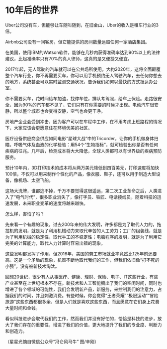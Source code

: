 # 10年后的世界

Uber公司没有车，但能够让车随叫随到，在旧金山，Uber的收入是租车行业的3倍。 

Airbnb公司没有一间客房，但它能提供的房间数量远超任何一家酒店集团。 

在美国，使用IBM的Watson软件，能够在几秒内获得准确率达到90%以上的法律建议，比起准确率只有70%的真人律师，这真的是又便捷又便宜。 

2017年起，无人驾驶的汽车就可以在公共场所使用，大約2020年，这将全面颠覆整个汽车行业，你不再需要买车，你可以用手机预约无人驾驶汽车，去任何你想去的地方，系统甚至可以实时监测交通状况，告诉我们如何以最快的方式抵达办公室。 

你不需要买车，花时间给车加油，找停车位，排队考驾照，给车上保险。走路很安全，因为90%的汽车都不见了，它们只有在你需要的时候才出现。电动汽车很安静，所以整个城市也会变得安静，空气也会更干净。 

房地产企业会受到冲击，因为客户可以在车程中工作，在不用考虑上班路程的情况下，大家应该会更愿意住在环境优美的社区。 

医疗设备供应商会供应如同电影“星球大战”中的Tricorder，让你的手机做身体扫瞄，呼吸气体及血液的化学检验：用54个“生物指标”，就可检验出你是否有任何疾病的征兆。几年后，检测成本将大大降低，全球人类都可以有世界级的疾病预防服务。 

预计10年内，3D打印技术的成本将从两万美元降低到四百美元，打印速度将加快100倍，不仅可以用来制作个性化的产品，像衣服、鞋子，还可以用于制造大型设备，像机场、太空飞船。 

这场大洗牌，谁都逃不掉，千万不要觉得这很遥远，第二次工业革命之后，人类进入了“电气时代”，很多职业消失了，像打字员、铁匠、电话接线员，随着科技的迅速发展，未来职业变革的速度将越来越快。 

怎么样，害怕了吗？ 

先来看一个有趣的现象，过去200年来的伟大发明，许多都是为了取代人力的，拖拉机的发明，就是为了利用机械动力来取代辛苦的人工劳力；工厂的组装线，就是为了利用机械的稳定性，取代手工的不稳定性；电脑程序的发明，就是为了利用它完美的计算能力，取代人力计算时容易出错的现象。 

这些发明都发挥了作用，但2016年，美国的劳工市场就业率竟然比125年前还要高。这是一个矛盾的现象，机器不断地取代我们的工作，但我们依旧像“打不死的小强”，没有被新技术淘汰。 

回想20世纪，很少有人从事医疗、健康、理财、保险、电子、IT这些行业，有些产业甚至在上世纪根本不存在。新技术和人工智能腾出了我们的空闲时间，同时也增进了各个领域的可能性，我们会发明新产品，新服务，来控制我们的注意力，占据我们的时间，并且刺激消费。有些时候，你会觉得“王者荣耀”“极限运动”“冒险旅游”这些东西都很多余，但是人们就是喜欢这些东西，而且愿意在它们身上花费大量时间和金钱。 

看似科技进步会取代我们的工作，然而我们并没有好怕的，恰恰是科技的进步，放大了我们存在的重要性，增进了我们的价值，更大地提升了我们的专业度、判断力和创造力。 

（星星光摘自微信公众号“冯仑风马牛” 图/辛刚）